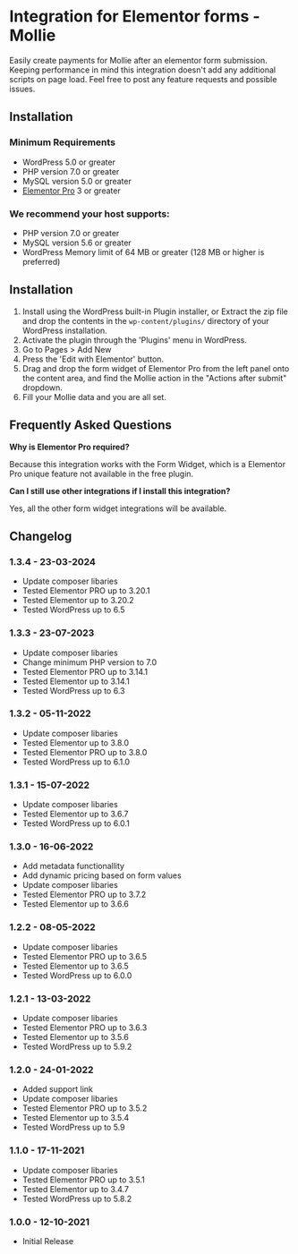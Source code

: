 # Integration for Elementor forms - Mollie

Easily create payments for Mollie after an elementor form submission.
Keeping performance in mind this integration doesn't add any additional scripts on page load. 
Feel free to post any feature requests and possible issues.

## Installation

### Minimum Requirements

* WordPress 5.0 or greater
* PHP version 7.0 or greater
* MySQL version 5.0 or greater
* [Elementor Pro](https://elementor.com) 3 or greater

### We recommend your host supports:

* PHP version 7.0 or greater
* MySQL version 5.6 or greater
* WordPress Memory limit of 64 MB or greater (128 MB or higher is preferred)


## Installation

1. Install using the WordPress built-in Plugin installer, or Extract the zip file and drop the contents in the `wp-content/plugins/` directory of your WordPress installation.
2. Activate the plugin through the 'Plugins' menu in WordPress.
3. Go to Pages > Add New
4. Press the 'Edit with Elementor' button.
5. Drag and drop the form widget of Elementor Pro from the left panel onto the content area, and find the Mollie action in the "Actions after submit" dropdown.
6. Fill your Mollie data and you are all set.


## Frequently Asked Questions

**Why is Elementor Pro required?**

Because this integration works with the Form Widget, which is a Elementor Pro unique feature not available in the free plugin.

**Can I still use other integrations if I install this integration?**

Yes, all the other form widget integrations will be available.

## Changelog

###  1.3.4 - 23-03-2024 
* Update composer libaries
* Tested Elementor PRO up to 3.20.1
* Tested Elementor up to 3.20.2
* Tested WordPress up to 6.5

###  1.3.3 - 23-07-2023 
* Update composer libaries
* Change minimum PHP version to 7.0
* Tested Elementor PRO up to 3.14.1
* Tested Elementor up to 3.14.1
* Tested WordPress up to 6.3

### 1.3.2 - 05-11-2022
* Update composer libaries
* Tested Elementor up to 3.8.0
* Tested Elementor PRO up to 3.8.0
* Tested WordPress up to 6.1.0

### 1.3.1 - 15-07-2022
* Update composer libaries
* Tested Elementor up to 3.6.7
* Tested WordPress up to 6.0.1

### 1.3.0 - 16-06-2022
* Add metadata functionallity
* Add dynamic pricing based on form values
* Update composer libaries
* Tested Elementor PRO up to 3.7.2
* Tested Elementor up to 3.6.6

### 1.2.2 - 08-05-2022
* Update composer libaries
* Tested Elementor PRO up to 3.6.5
* Tested Elementor up to 3.6.5
* Tested WordPress up to 6.0.0

### 1.2.1 - 13-03-2022
* Update composer libaries
* Tested Elementor PRO up to 3.6.3
* Tested Elementor up to 3.5.6
* Tested WordPress up to 5.9.2

### 1.2.0 - 24-01-2022
* Added support link
* Update composer libaries
* Tested Elementor PRO up to 3.5.2
* Tested Elementor up to 3.5.4
* Tested WordPress up to 5.9

### 1.1.0 - 17-11-2021
* Update composer libaries
* Tested Elementor PRO up to 3.5.1
* Tested Elementor up to 3.4.7
* Tested WordPress up to 5.8.2

### 1.0.0 - 12-10-2021
* Initial Release